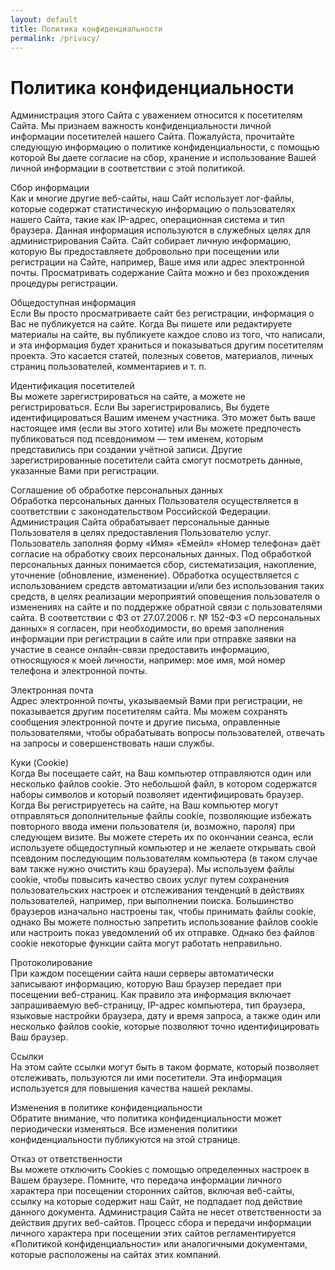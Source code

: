 ```yaml
---
layout: default
title: Политика конфиденциальности
permalink: /privacy/
---
```


# Политика конфиденциальности

Администрация этого Сайта с уважением относится к посетителям Сайта. Мы признаем важность конфиденциальности личной информации посетителей нашего Сайта. Пожалуйста, прочитайте следующую информацию о политике конфиденциальности, с помощью которой Вы даете согласие на сбор, хранение и использование Вашей личной информации в соответствии с этой политикой.

Сбор информации  
Как и многие другие веб-сайты, наш Сайт использует лог-файлы, которые содержат статистическую информацию о пользователях нашего Сайта, такие как IP-адрес, операционная система и тип браузера. Данная информация используются в служебных целях для администрирования Сайта. 
Сайт собирает личную информацию, которую Вы предоставляете добровольно при посещении или регистрации на Сайте, например, Ваше имя или адрес электронной почты. Просматривать содержание Сайта можно и без прохождения процедуры регистрации.

Общедоступная информация  
Если Вы просто просматриваете сайт без регистрации, информация о Вас не публикуется на сайте. 
Когда Вы пишете или редактируете материалы на сайте, вы публикуете каждое слово из того, что написали, и эта информация будет храниться и показываться другим посетителям проекта. Это касается статей, полезных советов, материалов, личных страниц пользователей, комментариев и т. п.

Идентификация посетителей  
Вы можете зарегистрироваться на сайте, а можете не регистрироваться. 
Если Вы зарегистрировались, Вы будете идентифицироваться Вашим именем участника. Это может быть ваше настоящее имя (если вы этого хотите) или Вы можете предпочесть публиковаться под псевдонимом — тем именем, которым представились при создании учётной записи. Другие зарегистрированные посетители сайта смогут посмотреть данные, указанные Вами при регистрации.

Соглашение об обработке персональных данных  
Обработка персональных данных Пользователя осуществляется в соответствии с законодательством Российской Федерации. Администрация Сайта обрабатывает персональные данные Пользователя в целях предоставления Пользователю услуг.
Пользователь заполняя форму «Имя» «Емейл» «Номер телефона» даёт согласие на обработку своих персональных данных. Под обработкой персональных данных понимается сбор, систематизация, накопление, уточнение (обновление, изменение).
Обработка осуществляется с использованием средств автоматизации и/или без использования таких средств, в целях реализации мероприятий оповещения пользователя о изменениях на сайте и по поддержке обратной связи с пользователями сайта.
В соответствии с ФЗ от 27.07.2006 г. № 152-ФЗ «О персональных данных» я согласен, при необходимости, во время заполнения информации при регистрации в сайте или при отправке заявки на участие в сеансе онлайн-связи предоставить информацию, относящуюся к моей личности, например: мое имя, мой номер телефона и электронной почты.

Электронная почта  
Адрес электронной почты, указываемый Вами при регистрации, не показывается другим посетителям сайта. 
Мы можем сохранять сообщения электронной почте и другие письма, оправленные пользователями, чтобы обрабатывать вопросы пользователей, отвечать на запросы и совершенствовать наши службы.

Куки (Cookie)  
Когда Вы посещаете сайт, на Ваш компьютер отправляются один или несколько файлов cookie. Это небольшой файл, в котором содержатся наборы символов и который позволяет идентифицировать браузер. 
Когда Вы регистрируетесь на сайте, на Ваш компьютер могут отправляться дополнительные файлы cookie, позволяющие избежать повторного ввода имени пользователя (и, возможно, пароля) при следующем визите. Вы можете стереть их по окончании сеанса, если используете общедоступный компьютер и не желаете открывать свой псевдоним последующим пользователям компьютера (в таком случае вам также нужно очистить кэш браузера). 
Мы используем файлы cookie, чтобы повысить качество своих услуг путем сохранения пользовательских настроек и отслеживания тенденций в действиях пользователей, например, при выполнении поиска. Большинство браузеров изначально настроены так, чтобы принимать файлы cookie, однако Вы можете полностью запретить использование файлов cookie или настроить показ уведомлений об их отправке. Однако без файлов cookie некоторые функции сайта могут работать неправильно.

Протоколирование  
При каждом посещении сайта наши серверы автоматически записывают информацию, которую Ваш браузер передает при посещении веб-страниц. Как правило эта информация включает запрашиваемую веб-страницу, IP-адрес компьютера, тип браузера, языковые настройки браузера, дату и время запроса, а также один или несколько файлов cookie, которые позволяют точно идентифицировать Ваш браузер.

Ссылки  
На этом сайте ссылки могут быть в таком формате, который позволяет отслеживать, пользуются ли ими посетители. Эта информация используется для повышения качества нашей рекламы. 

Изменения в политике конфиденциальности  
Обратите внимание, что политика конфиденциальности может периодически изменяться. Все изменения политики конфиденциальности публикуются на этой странице.

Отказ от ответственности  
Вы можете отключить Cookies с помощью определенных настроек в Вашем браузере. 
Помните, что передача информации личного характера при посещении сторонних сайтов, включая веб-сайты, ссылку на которые содержит наш Сайт, не подпадает под действие данного документа. Администрация Сайта не несет ответственности за действия других веб-сайтов. Процесс сбора и передачи информации личного характера при посещении этих сайтов регламентируется «Политикой конфиденциальности» или аналогичными документами, которые расположены на сайтах этих компаний.